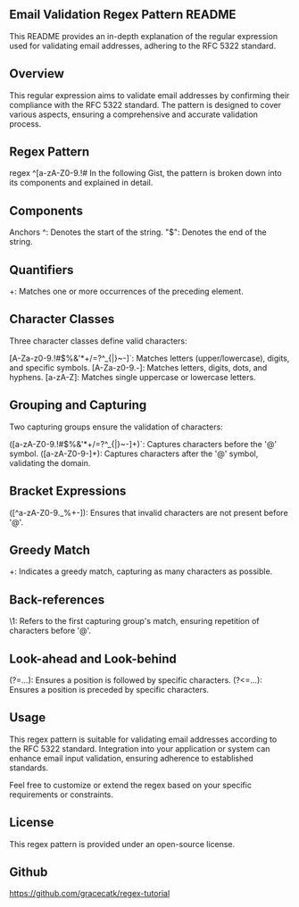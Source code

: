 ## Email Validation Regex Pattern README

This README provides an in-depth explanation of the regular expression used for validating email addresses, adhering to the RFC 5322 standard.

## Overview

This regular expression aims to validate email addresses by confirming their compliance with the RFC 5322 standard. The pattern is designed to cover various aspects, ensuring a comprehensive and accurate validation process.

## Regex Pattern

regex
^[a-zA-Z0-9.!#$%&'*+/=?^_`{|}~-]+@[a-zA-Z0-9-]+(?:[a-zA-Z0-9-]+)*$
In the following Gist, the pattern is broken down into its components and explained in detail.

## Components
Anchors
^: Denotes the start of the string.
"$": Denotes the end of the string.

## Quantifiers
+: Matches one or more occurrences of the preceding element.

## Character Classes
Three character classes define valid characters:

[A-Za-z0-9.!#$%&'*+/=?^_{|}~-]`: Matches letters (upper/lowercase), digits, and specific symbols.
[A-Za-z0-9.-]: Matches letters, digits, dots, and hyphens.
[a-zA-Z]: Matches single uppercase or lowercase letters.

## Grouping and Capturing
Two capturing groups ensure the validation of characters:

([a-zA-Z0-9.!#$%&'*+/=?^_{|}~-]+)`: Captures characters before the '@' symbol.
([a-zA-Z0-9-]+): Captures characters after the '@' symbol, validating the domain.

## Bracket Expressions
([^a-zA-Z0-9._%+-]): Ensures that invalid characters are not present before '@'.

## Greedy Match
+: Indicates a greedy match, capturing as many characters as possible.

## Back-references
\1: Refers to the first capturing group's match, ensuring repetition of characters before '@'.

## Look-ahead and Look-behind
(?=...): Ensures a position is followed by specific characters.
(?<=...): Ensures a position is preceded by specific characters.

## Usage
This regex pattern is suitable for validating email addresses according to the RFC 5322 standard. Integration into your application or system can enhance email input validation, ensuring adherence to established standards.

Feel free to customize or extend the regex based on your specific requirements or constraints.

## License
This regex pattern is provided under an open-source license.

## Github
https://github.com/gracecatk/regex-tutorial
